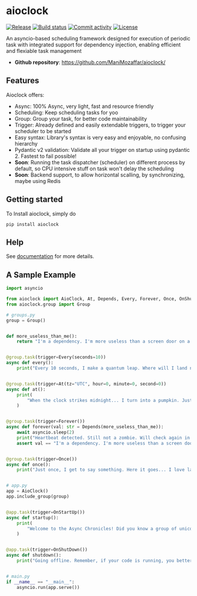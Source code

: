 # aioclock

[![Release](https://img.shields.io/github/v/release/ManiMozaffar/aioclock)](https://img.shields.io/github/v/release/ManiMozaffar/aioclock)
[![Build status](https://img.shields.io/github/actions/workflow/status/ManiMozaffar/aioclock/main.yml?branch=main)](https://github.com/ManiMozaffar/aioclock/actions/workflows/main.yml?query=branch%3Amain)
[![Commit activity](https://img.shields.io/github/commit-activity/m/ManiMozaffar/aioclock)](https://img.shields.io/github/commit-activity/m/ManiMozaffar/aioclock)
[![License](https://img.shields.io/github/license/ManiMozaffar/aioclock)](https://img.shields.io/github/license/ManiMozaffar/aioclock)

An asyncio-based scheduling framework designed for execution of periodic task with integrated support for dependency injection, enabling efficient and flexiable task management

- **Github repository**: <https://github.com/ManiMozaffar/aioclock/>

## Features

Aioclock offers:

- Async: 100% Async, very light, fast and resource friendly
- Scheduling: Keep scheduling tasks for yoo
- Group: Group your task, for better code maintainability
- Trigger: Already defined and easily extendable triggers, to trigger your scheduler to be started
- Easy syntax: Library's syntax is very easy and enjoyable, no confusing hierarchy
- Pydantic v2 validation: Validate all your trigger on startup using pydantic 2. Fastest to fail possible!
- **Soon**: Running the task dispatcher (scheduler) on different process by default, so CPU intensive stuff on task won't delay the scheduling
- **Soon**: Backend support, to allow horizontal scalling, by synchronizing, maybe using Redis

## Getting started

To Install aioclock, simply do

```
pip install aioclock
```

## Help

See [documentation](https://ManiMozaffar.github.io/aioclock/) for more details.

## A Sample Example

```python
import asyncio

from aioclock import AioClock, At, Depends, Every, Forever, Once, OnShutDown, OnStartUp
from aioclock.group import Group

# groups.py
group = Group()


def more_useless_than_me():
    return "I'm a dependency. I'm more useless than a screen door on a submarine."


@group.task(trigger=Every(seconds=10))
async def every():
    print("Every 10 seconds, I make a quantum leap. Where will I land next?")


@group.task(trigger=At(tz="UTC", hour=0, minute=0, second=0))
async def at():
    print(
        "When the clock strikes midnight... I turn into a pumpkin. Just kidding, I run this task!"
    )


@group.task(trigger=Forever())
async def forever(val: str = Depends(more_useless_than_me)):
    await asyncio.sleep(2)
    print("Heartbeat detected. Still not a zombie. Will check again in a bit.")
    assert val == "I'm a dependency. I'm more useless than a screen door on a submarine."


@group.task(trigger=Once())
async def once():
    print("Just once, I get to say something. Here it goes... I love lamp.")


# app.py
app = AioClock()
app.include_group(group)


@app.task(trigger=OnStartUp())
async def startup():
    print(
        "Welcome to the Async Chronicles! Did you know a group of unicorns is called a blessing? Well, now you do!"
    )


@app.task(trigger=OnShutDown())
async def shutdown():
    print("Going offline. Remember, if your code is running, you better go catch it!")


# main.py
if __name__ == "__main__":
    asyncio.run(app.serve())
```
